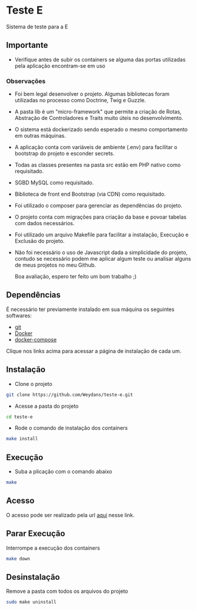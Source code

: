 # Teste E

Sistema de teste para a E



## Importante

 - Verifique antes de subir os containers se alguma das portas utilizadas pela aplicação encontram-se em uso 



### Observações

- Foi bem legal desenvolver o projeto. Algumas bibliotecas foram utilizadas no processo como Doctrine, Twig e Guzzle.
- A pasta lib é um "micro-framework" que permite a criação de Rotas, Abstração de Controladores e Traits muito úteis no desenvolvimento.
- O sistema está dockerizado sendo esperado o mesmo comportamento em outras máquinas.
- A aplicação conta com variáveis de ambiente (.env) para facilitar o bootstrap do projeto e esconder secrets.
- Todas as classes presentes na pasta src estão em PHP nativo como requisitado.
- SGBD MySQL como requisitado.
- Biblioteca de front end Bootstrap (via CDN) como requisitado.
- Foi utilizado o composer para gerenciar as dependências do projeto.
- O projeto conta com migrações para criação da base e povoar tabelas com dados necessários.
- Foi utilizado um arquivo Makefile para facilitar a instalação, Execução e Exclusão do projeto.
- Não foi necessário o uso de Javascript dada a simplicidade do projeto, contudo se necessário podem me aplicar algum teste ou analisar alguns de meus projetos no meu Github.

  Boa avaliação, espero ter feito um bom trabalho ;)

## Dependências

É necessário ter previamente instalado em sua máquina os seguintes softwares:

- [git](https://git-scm.com/downloads)
- [Docker](https://docs.docker.com/engine/install/)
- [docker-compose](https://docs.docker.com/compose/install/)

Clique nos links acima para acessar a página de instalação de cada um.



## Instalação

- Clone o projeto
```bash
git clone https://github.com/Weydans/teste-e.git
```

- Acesse a pasta do projeto
```bash
cd teste-e
```

- Rode o comando de instalação dos containers
```bash
make install
```


## Execução

- Suba a plicação com o comando abaixo
```bash
make
```



## Acesso

O acesso pode ser realizado pela url [aqui](http://localhost:8000/) nesse link.



## Parar Execução

Interrompe a execução dos containers
```bash
make down
```



## Desinstalação

Remove a pasta com todos os arquivos do projeto
```bash
sudo make uninstall
```
